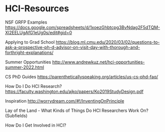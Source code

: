 # HCI-Resources


NSF GRFP Examples
https://docs.google.com/spreadsheets/d/1xoezGhbtcpg3BvNdag2F5dTQM-Xl2EELUgAfG1eUg0s/edit#gid=0 


Applying to Grad School
https://blog.ml.cmu.edu/2020/03/02/questions-to-ask-a-prospective-ph-d-advisor-on-visit-day-with-thorough-and-forthright-explanations/


Summer Opportunities
http://www.andrewkuz.net/hci-opportunities-summer-2022.html 

CS PhD Guides
https://parentheticallyspeaking.org/articles/us-cs-phd-faq/ 

How Do I Do HCI Research?
https://faculty.washington.edu/ajko/papers/Ko2019StudyDesign.pdf 

Inspiration
http://worrydream.com/#!/InventingOnPrinciple 


Lay of the Land - What Kinds of Things Do HCI Researchers Work On? (Subfields)

How Do I Get Involved in HCI?
